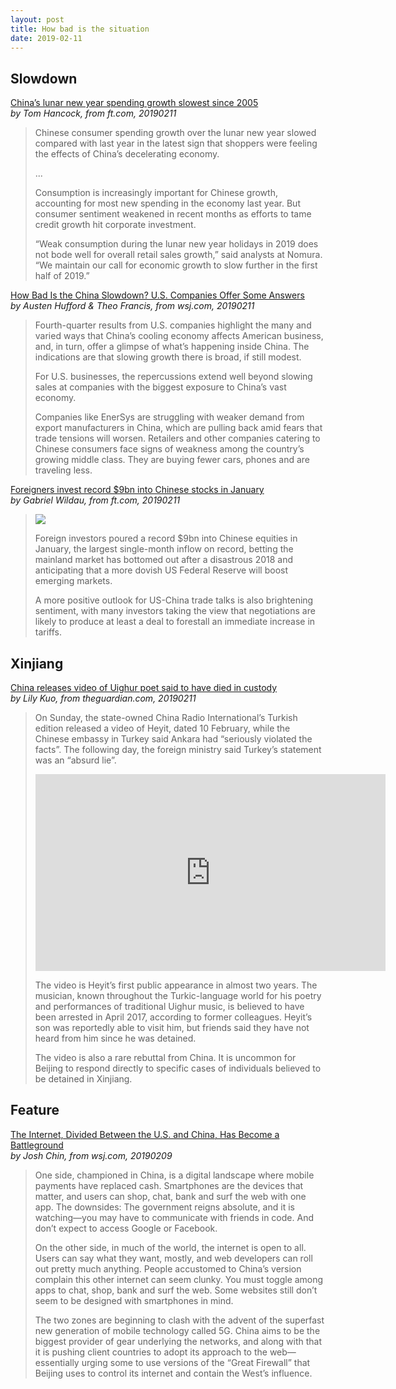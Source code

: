 ```yaml
---
layout: post
title: How bad is the situation
date: 2019-02-11
---
```


## Slowdown

[China’s lunar new year spending growth slowest since 2005](https://www.ft.com/content/67b9203c-2dd3-11e9-8744-e7016697f225) <br> *by Tom Hancock, from ft.com, 20190211*

> Chinese consumer spending growth over the lunar new year slowed compared with last year in the latest sign that shoppers were feeling the effects of China’s decelerating economy.
>
> ...
>
> Consumption is increasingly important for Chinese growth, accounting for most new spending in the economy last year. But consumer sentiment weakened in recent months as efforts to tame credit growth hit corporate investment.
>
> “Weak consumption during the lunar new year holidays in 2019 does not bode well for overall retail sales growth,” said analysts at Nomura. “We maintain our call for economic growth to slow further in the first half of 2019.” 

[How Bad Is the China Slowdown? U.S. Companies Offer Some Answers](https://www.wsj.com/articles/how-bad-is-the-china-slowdown-u-s-companies-offer-some-answers-11549908754) <br> *by Austen Hufford & Theo Francis, from wsj.com, 20190211*

> Fourth-quarter results from U.S. companies highlight the many and varied ways that China’s cooling economy affects American business, and, in turn, offer a glimpse of what’s happening inside China. The indications are that slowing growth there is broad, if still modest.
>
> For U.S. businesses, the repercussions extend well beyond slowing sales at companies with the biggest exposure to China’s vast economy.
>
> Companies like EnerSys are struggling with weaker demand from export manufacturers in China, which are pulling back amid fears that trade tensions will worsen. Retailers and other companies catering to Chinese consumers face signs of weakness among the country’s growing middle class. They are buying fewer cars, phones and are traveling less.

[Foreigners invest record $9bn into Chinese stocks in January](https://www.ft.com/content/8348a0a6-2dc0-11e9-8744-e7016697f225) <br> *by Gabriel Wildau, from ft.com, 20190211*

> ![](https://www.ft.com/__origami/service/image/v2/images/raw/http%3A%2F%2Fcom.ft.imagepublish.upp-prod-us.s3.amazonaws.com%2F5847f35a-2dcc-11e9-ba00-0251022932c8?source=next&fit=scale-down&quality=highest&width=700)
>
> Foreign investors poured a record $9bn into Chinese equities in January, the largest single-month inflow on record, betting the mainland market has bottomed out after a disastrous 2018 and anticipating that a more dovish US Federal Reserve will boost emerging markets. 
>
> A more positive outlook for US-China trade talks is also brightening sentiment, with many investors taking the view that negotiations are likely to produce at least a deal to forestall an immediate increase in tariffs. 

## Xinjiang

[China releases video of Uighur poet said to have died in custody](https://www.theguardian.com/world/2019/feb/11/china-releases-video-of-uighur-poet-said-to-have-died-in-custody) <br> *by Lily Kuo, from theguardian.com, 20190211*

> On Sunday, the state-owned China Radio International’s Turkish edition released a video of Heyit, dated 10 February, while the Chinese embassy in Turkey said Ankara had “seriously violated the facts”. The following day, the foreign ministry said Turkey’s statement was an “absurd lie”.
>
> <iframe width="560" height="315" src="https://www.youtube-nocookie.com/embed/VYKbI3eZ3i0" frameborder="0" allow="accelerometer; autoplay; encrypted-media; gyroscope; picture-in-picture" allowfullscreen></iframe>
>
> The video is Heyit’s first public appearance in almost two years. The musician, known throughout the Turkic-language world for his poetry and performances of traditional Uighur music, is believed to have been arrested in April 2017, according to former colleagues. Heyit’s son was reportedly able to visit him, but friends said they have not heard from him since he was detained.
>
> The video is also a rare rebuttal from China. It is uncommon for Beijing to respond directly to specific cases of individuals believed to be detained in Xinjiang.

## Feature

[The Internet, Divided Between the U.S. and China, Has Become a Battleground](https://www.wsj.com/articles/the-internet-divided-between-the-u-s-and-china-has-become-a-battleground-11549688420) <br> *by Josh Chin, from wsj.com, 20190209*

> One side, championed in China, is a digital landscape where mobile payments have replaced cash. Smartphones are the devices that matter, and users can shop, chat, bank and surf the web with one app. The downsides: The government reigns absolute, and it is watching—you may have to communicate with friends in code. And don’t expect to access Google or Facebook.
>
> On the other side, in much of the world, the internet is open to all. Users can say what they want, mostly, and web developers can roll out pretty much anything. People accustomed to China’s version complain this other internet can seem clunky. You must toggle among apps to chat, shop, bank and surf the web. Some websites still don’t seem to be designed with smartphones in mind.
>
> The two zones are beginning to clash with the advent of the superfast new generation of mobile technology called 5G. China aims to be the biggest provider of gear underlying the networks, and along with that it is pushing client countries to adopt its approach to the web—essentially urging some to use versions of the “Great Firewall” that Beijing uses to control its internet and contain the West’s influence.
